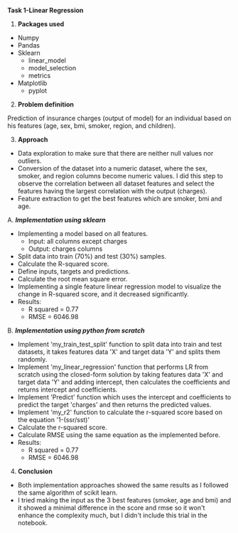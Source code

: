 **Task 1-Linear Regression**


1. **Packages used**

- Numpy
- Pandas
- Sklearn
  - linear\_model
  - model\_selection
  - metrics
- Matplotlib
  - pyplot

2. **Problem definition**

Prediction of insurance charges (output of model) for an individual based on his features (age, sex, bmi, smoker, region, and children).

3. **Approach**

- Data exploration to make sure that there are neither null values nor outliers.
- Conversion of the dataset into a numeric dataset, where the sex, smoker, and region columns become numeric values. I did this step to observe the correlation between all dataset features and select the features having the largest correlation with the output (charges).
- Feature extraction to get the best features which are smoker, bmi and age.

A. ***Implementation using sklearn***

- Implementing a model based on all features.
  - Input: all columns except charges
  - Output: charges columns
- Split data into train (70%) and test (30%) samples.
- Calculate the R-squared score.
- Define inputs, targets and predictions.
- Calculate the root mean square error.
- Implementing a single feature linear regression model to visualize the change in R-squared score, and it decreased significantly.
- Results:
  - R squared = 0.77
  - RMSE = 6046.98

B. ***Implementation using python from scratch***

- Implement 'my\_train\_test\_split' function to split data into train and test datasets, it takes features data 'X' and target data 'Y' and splits them randomly.
- Implement 'my\_linear\_regression' function that performs LR from scratch using the closed-form solution by taking features data 'X' and target data 'Y' and adding intercept, then calculates the coefficients and returns intercept and coefficients.
- Implement 'Predict' function which uses the intercept and coefficients to predict the target 'charges' and then returns the predicted values.
- Implement 'my\_r2' function to calculate the r-squared score based on the equation '1-(ssr/sst)'
- Calculate the r-squared score.
- Calculate RMSE using the same equation as the implemented before.
- Results:
  - R squared = 0.77
  - RMSE = 6046.98

4. **Conclusion**

- Both implementation approaches showed the same results as I followed the same algorithm of scikit learn.
- I tried making the input as the 3 best features (smoker, age and bmi) and it showed a minimal difference in the score and rmse so it won't enhance the complexity much, but I didn't include this trial in the notebook.
